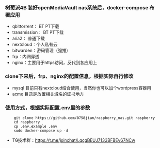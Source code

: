 ﻿### 树莓派4B 装好openMediaVault nas系统后，docker-compose 布署应用
- qbittorrent： BT PT下载
- transmission： BT PT下载
- aria2： 普通下载
- nextcloud：个人私有云
- bitwarden：密码管理（强推）
- frp：内网穿透
- nginx：主要用于https访问，反代到各应用上
### clone下来后，frp、nginx的配置信息，根据实际自行修改
- mysql 目前只有nextcloud结合使用，当然你也可以加个wordpress容器用
- acme 目录是放置相关域名的证书地方
### 使用方式，根据实际配置.env里的参数
```
    git clone https://github.com/0758jian/raspberry_nas.git raspberry
    cd raspberry
    cp .env.example .env
    sudo docker-compose up -d
```

- TG技术群：https://t.me/joinchat/LqcgBEUJ7133BFBEv67NCw